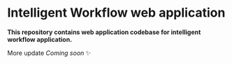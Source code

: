 # Intelligent Workflow web application

**This repository contains web application codebase for intelligent workflow application.**

More update _Coming soon_ ✨

